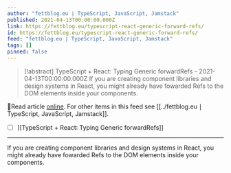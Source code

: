 ```yaml
---
author: "fettblog․eu ∣ TypeScript, JavaScript, Jamstack"
published: 2021-04-13T00:00:00.000Z
link: https://fettblog.eu/typescript-react-generic-forward-refs/
id: https://fettblog.eu/typescript-react-generic-forward-refs/
feed: "fettblog․eu ∣ TypeScript, JavaScript, Jamstack"
tags: []
pinned: false
---
```

> [!abstract] TypeScript + React: Typing Generic forwardRefs - 2021-04-13T00:00:00.000Z
> If you are creating component libraries and design systems in React, you might already have fowarded Refs to the DOM elements inside your components.

🔗Read article [online](https://fettblog.eu/typescript-react-generic-forward-refs/). For other items in this feed see [[../fettblog․eu ∣ TypeScript, JavaScript, Jamstack]].

- [ ] [[TypeScript + React꞉ Typing Generic forwardRefs]]
- - -
If you are creating component libraries and design systems in React, you might already have fowarded Refs to the DOM elements inside your components.
